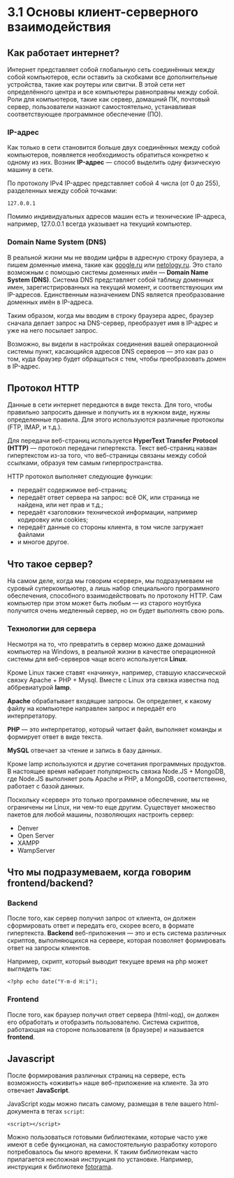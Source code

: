 # 3.1 Основы клиент-серверного взаимодействия

## Как работает интернет?

Интернет представляет собой глобальную сеть соединённых между собой компьютеров, если оставить за скобками все дополнительные устройства, такие как роутеры или свитчи. В этой сети нет определённого центра и все компьютеры равноправны между собой. Роли для компьютеров, такие как сервер, домашний ПК, почтовый сервер, пользователи назнают самостоятельно, устанавливая соответствующее программное обеспечение (ПО). 

### IP-адрес

Как только в сети становится больше двух соединённых между собой компьютеров, появляется необходимость обратиться конкретно к одному из них. Возник **IP-адрес** — способ выделить одну физическую машину в сети.

По протоколу IPv4 IP-адрес представляет собой 4 числа (от 0 до 255), разделенных между собой точками:

```
127.0.0.1
```

Помимо индивидуальных адресов машин есть и технические IP-адреса, например, 127.0.0.1 всегда указывает на текущий компьютер.

### Domain Name System (DNS)

В реальной жизни мы не вводим цифры в адресную строку браузера, а пишем доменные имена, такие как [google.ru](https://www.google.ru/) или [netology.ru](http://netology.ru/). Это стало возможным с помощью системы доменных имён — **Domain Name System (DNS)**. Система DNS представляет собой таблицу доменных имен, зарегистрированных на текущий момент, и соответствующих им IP-адресов. Единственным назначением DNS является преобразование доменных имён в IP-адреса.

Таким образом, когда мы вводим в строку браузера адрес, браузер сначала делает запрос на DNS-сервер, преобразует имя в IP-адрес и уже на него посылает запрос.

Возможно, вы видели в настройках соединения вашей операционной системы пункт, касающийся адресов DNS серверов — это как раз о том, куда браузер будет обращаться с тем, чтобы
преобразовать домен в IP-адрес.

## Протокол HTTP

Данные в сети интернет передаются в виде текста. Для того, чтобы правильно запросить данные и получить их в нужном виде, нужны определенные правила. Для этого используются различные протоколы (FTP, IMAP, и т.д.). 

Для передачи веб-страниц используется **HyperText Transfer Protocol (HTTP)** — протокол передачи гипертекста. Текст веб-страниц назван гипертекстом из-за того, что веб-страницы связаны между собой ссылками, образуя тем самым гиперпространства.

HTTP протокол выполняет следующие функции:

* передаёт содержимое веб-страниц;
* передаёт ответ сервера на запрос: всё ОК, или страница не найдена, или нет прав и т.д.;
* передаёт «заголовки» технической информации, например кодировку или cookies;
* передаёт данные со стороны клиента, в том числе загружает файлами
* и многое другое.

## Что такое сервер? 

На самом деле, когда мы говорим «сервер», мы подразумеваем не суровый суперкомпьютер, а лишь набор специального программного обеспечения, способного взаимодействовать по протоколу НТТР. Сам компьютер при этом может быть любым — из старого ноутбука получится очень медленный сервер, но он будет выполнять свою роль.

### Технологии для сервера
Несмотря на то, что превратить в сервер можно даже домашний компьютер на Windows, в реальной жизни в качестве операционной системы для веб-серверов чаще всего используется **Linux**.

Кроме Linux также ставят «начинку», например, ставшую классической связку Apache + PHP + Mysql. Вместе с Linux эта связка известна под аббревиатурой **lamp**.

**Apache** обрабатывает входящие запросы. Он определяет, к какому файлу на компьютере направлен запрос и передаёт его интерпретатору.

**PHP** — это интерпретатор, который читает файл, выполняет команды и формирует ответ в виде текста.

**MySQL** отвечает за чтение и запись в базу данных.

Кроме lamp используются и другие сочетания программных продуктов. В настоящее время набирает популярность связка Node.JS + MongoDB, где Node.JS выполняет роль Apache и PHP, а MongoDB, соответственно, работает с базой данных.

Поскольку «сервер» это только программное обеспечение, мы не ограничены ни Linux, ни чем-то еще другим. Существует множество пакетов для любой машины, позволяющих настроить сервер:

* Denver
* Open Server
* XAMPP
* WampServer

## Что мы подразумеваем, когда говорим frontend/backend?

### Backend
После того, как сервер получил запрос от клиента, он должен сформировать ответ и передать его, скорее всего, в формате гипертекста. **Backend** веб-приложения — это и есть система различных скриптов, выполняющихся на сервере, которая позволяет формировать ответ на запросы клиентов.

Например, скрипт, который выводит текущее время на php может выглядеть так:

```
<?php echo date("Y-m-d H:i");
```

### Frontend
После того, как браузер получил ответ сервера (html-код), он должен его обработать и отобразить пользователю. Система скриптов, работающая на стороне пользователя (в браузере) и называется **frontend**.

## Javascript
После формирования различных страниц на сервере, есть возможность «оживить» наше веб-приложение на клиенте. За это отвечает **JavaScript**.

JavaScript коды можно писать самому, размещая в теле вашего html-документа в тегах `script`:
```
<script></script>
```
 
Можно пользоваться готовыми библиотеками, которые часто уже имеют в себе функционал, на самостоятельную разработку которого потребовалось бы много времени. К таким библиотекам часто прилагается несложная инструкция по установке. Например, инструкция к библиотеке [fotorama](http://fotorama.io/set-up/).